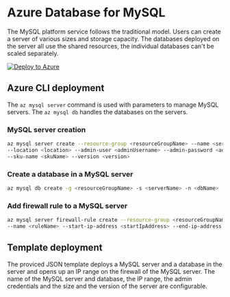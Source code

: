 # Azure Database for MySQL

The MySQL platform service follows the traditional model. Users can create a server of various sizes and storage capacity. The databases deployed on the server all use the shared resources, the individual databases can't be scaled separately.

[![Deploy to Azure](http://azuredeploy.net/deploybutton.png)](https://portal.azure.com/#create/Microsoft.Template/uri/https%3A%2F%2Fraw.githubusercontent.com%2FCloudDirect%2FARMLab%2Fmaster%2Ftemplates%2FmySQL%2Fazuredeploy.json)

## Azure CLI deployment

The `az mysql server` command is used with parameters to manage MySQL servers. The `az mysql db` handles the databases on the servers.

### MySQL server creation

```bash
az mysql server create --resource-group <resourceGroupName> --name <serverName> \
--location <location> --admin-user <adminUsername> --admin-password <adminPassword> \
--sku-name <skuName> --version <version>
```

### Create a database in a MySQL server

```bash
az mysql db create -g <resourceGroupName> -s <serverName> -n <dbName>
```

### Add firewall rule to a MySQL server

```bash
az mysql server firewall-rule create --resource-group <resourceGroupName> --server-name <serverName> \
--name <ruleName> --start-ip-address <startIpAddress> --end-ip-address <endIpAddress>
```

## Template deployment

The proviced JSON template deploys a MySQL server and a database in the server and opens up an IP range on the firewall of the MySQL server. The name of the MySQL server and database, the IP range, the admin credentials and the size and the version of the server are configurable.